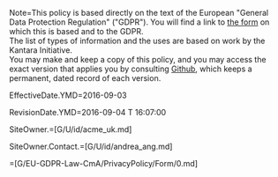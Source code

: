 Note=This policy is based directly on the text of the European "General Data Protection Regulation" ("GDPR").  You will find a link to <a href="index.php?action=source&file=G/EU-GDPR-Law-CmA/PrivacyPolicy/Form/0.md">the form</a> on which this is based and to the GDPR.<br>The list of types of information and the uses are based on work by the Kantara Initiative.<br>You may make and keep a copy of this policy, and you may access the exact version that applies you by consulting <a href="https://github.com/CommonAccord/Cmacc-Source/blob/master/Doc/G/EU-GDPR-Law-CmA/PrivacyPolicy/Demo/Acme_UK.md">Github</a>, which keeps a permanent, dated record of each version.


EffectiveDate.YMD=2016-09-03

RevisionDate.YMD=2016-09-04 T 16:07:00

SiteOwner.=[G/U/id/acme_uk.md]

SiteOwner.Contact.=[G/U/id/andrea_ang.md]

=[G/EU-GDPR-Law-CmA/PrivacyPolicy/Form/0.md]